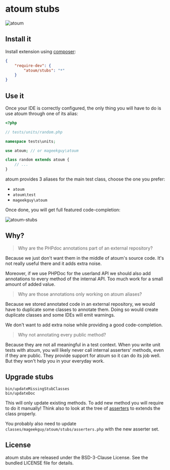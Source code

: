 # atoum stubs

![atoum](http://atoum.org/images/logo/atoum.png)

## Install it

Install extension using [composer](https://getcomposer.org):

```json
{
    "require-dev": {
        "atoum/stubs": "*"
    }
}
```

## Use it

Once your IDE is correctly configured, the only thing you will have to do is use atoum
through one of its alias:

```php
<?php

// tests/units/random.php

namespace tests\units;

use atoum; // or mageekguy\atoum

class random extends atoum {
    // ...
}
```

atoum provides 3 aliases for the main test class, choose the one you prefer:

* `atoum`
* `atoum\test`
* `mageekguy\atoum`


Once done, you will get full featured code-completion:

![atoum-stubs](demo.gif)

## Why?

> Why are the PHPdoc annotations part of an external repository?

Because we just don't want them in the middle of atoum's source code. It's not really useful there and it adds extra
noise.

Moreover, if we use PHPDoc for the userland API we should also add annotations to every method of the internal API. Too
much work for a small amount of added value.

> Why are those annotations only working on atoum aliases?

Because we stored annotated code in an external repository, we would have to duplicate some classes to annotate them.
Doing so would create duplicate classes and some IDEs will emit warnings.

We don't want to add extra noise while providing a good code-completion.

> Why not annotating every public method?

Because they are not all meaningful in a test context. When you write unit tests with atoum, you will likely never call
internal asserters' methods, even if they are public. They provide support for atoum so it can do its job well. But they
won't help you in your everyday work.

## Upgrade stubs

```
bin/updateMissingStubClasses
bin/updateDoc
```

This will only update existing methods. To add new method you will require to do it manually!
Think also to look at the tree of [asserters](http://docs.atoum.org/en/latest/asserters.html) to extends
the class properly.

You probably also need to update `classes/mageekguy/atoum/stubs/asserters.php` with the new asserter set.

## License

atoum stubs are released under the BSD-3-Clause License. See the bundled LICENSE file for details.